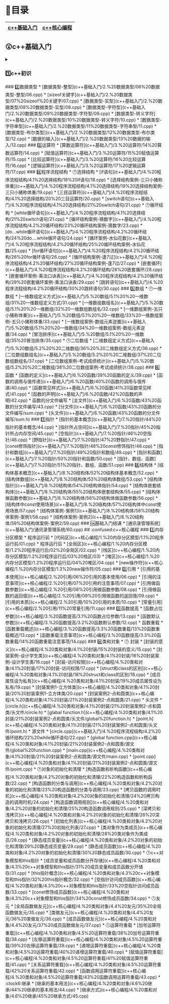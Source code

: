 # :page_with_curl:目录
| [c++基础入门](#open_mouthc基础入门) | [c++核心编程](#confusedc核心编程) |
| ----------------------------------- | --------------------------------- |
## :open_mouth:c++基础入门
<details>
<summary>
 
### 1️⃣c++初识</summary>

* [第一个c++程序](c++基础入门/1.%20c++初识/01%20第一个c++程序/01.cpp)
* [程序的注释](c++基础入门/1.%20c++初识/02%20程序的注释/02.cpp)
* [变量](c++基础入门/1.%20c++初识/03%20变量/03.cpp)
* [常量与变量的区别](c++基础入门/1.%20c++初识/04%20常量与变量的区别/04.cpp)
* [标识符命名规则](c++基础入门/1.%20c++初识/05%20标识符命名规则/05.cpp)

</details>
### 2️⃣数据类型
* [数据类型-整型](c++基础入门/2.%20数据类型/06%20数据类型-整型/06.cpp)
* [sizeof关键字](c++基础入门/2.%20数据类型/07%20sizeof%20关键字/07.cpp)
* [数据类型-实型](c++基础入门/2.%20数据类型/08%20数据类型-实型/08.cpp)
* [数据类型-字符型](c++基础入门/2.%20数据类型/09%20数据类型-字符型/09.cpp)
* [数据类型-转义字符](c++基础入门/2.%20数据类型/10%20数据类型-转义字符/10.cpp)
* [数据类型-字符串型](c++基础入门/2.%20数据类型/11%20数据类型-字符串型/11.cpp)
* [数据类型-布尔类型](c++基础入门/2.%20数据类型/12%20数据类型-布尔类型/12.cpp)
* [数据的输入](c++基础入门/2.%20数据类型/13%20数据的输入/13.cpp)
### 3️⃣运算符
* [算数运算符](c++基础入门/3.%20运算符/14%20算数运算符/14.cpp)
* [赋值运算符](c++基础入门/3.%20运算符/15%20赋值运算符/15.cpp)
* [比较运算符](c++基础入门/3.%20运算符/16%20比较运算符/16.cpp)
* [逻辑运算符](c++基础入门/3.%20运算符/17%20逻辑运算符/17.cpp)
### 4️⃣程序流程结构 
* 🕐选择结构
  * [if语句](c++基础入门/4.%20程序流程结构/4.1%20选择结构/18%20if语句/18.cpp)
  * [选择结构案例-三只小猪称体重](c++基础入门/4.%20程序流程结构/4.1%20选择结构/19%20选择结构案例-三只小猪称体重/19.cpp)
  * [三目运算符](c++基础入门/4.%20程序流程结构/4.1%20选择结构/20%20三目运算符/20.cpp)
  * [switch语句](c++基础入门/4.%20程序流程结构/4.1%20选择结构/21%20switch语句/21.cpp)
* 🕑循环结构
  * [while循环语句](c++基础入门/4.%20程序流程结构/4.1%20选择结构/21%20switch语句/21.cpp)
  * [循环结构案例-猜数字](c++基础入门/4.%20程序流程结构/4.2%20循环结构/23%20循环结构案例-猜数字/23.cpp)
  * [do...while循环语句](c++基础入门/4.%20程序流程结构/4.2%20循环结构/24%20do....while循环语句/24.cpp)
  * [循环案例-水仙花数](c++基础入门/4.%20程序流程结构/4.2%20循环结构/25%20循环结构案例-水仙花数/25.cpp)
  * [for循环语句](c++基础入门/4.%20程序流程结构/4.2%20循环结构/26%20for循环语句/26.cpp)
  * [循环结构案例-逢7过](c++基础入门/4.%20程序流程结构/4.2%20循环结构/27%20循环结构案例-逢7过/27.cpp)
  * [嵌套循环](c++基础入门/4.%20程序流程结构/4.2%20循环结构/28%20嵌套循环/28.cpp)
  * [嵌套循环案例-乘法口诀表](c++基础入门/4.%20程序流程结构/4.2%20循环结构/29%20嵌套循环案例-乘法口诀表/29.cpp)
  * [跳转语句](c++基础入门/4.%20程序流程结构/4.2%20循环结构/30%20跳转语句/30.cpp)
### 5️⃣数组
* 🕐一维数组
  * [一维数组定义方式](c++基础入门/5.%20数组/5.1%20%20一维数组/31%20一维数组定义方式/31.cpp)
  * [一维数组数组名](c++基础入门/5.%20数组/5.1%20%20一维数组/32%20一维数组数组名/32.cpp)
  * [一维数组案例-五只小猪称体重](c++基础入门/5.%20数组/5.1%20%20一维数组/33%20一维数组案例-五只小猪称体重/33.cpp)
  * [一维数组案例-数组元素逆置](c++基础入门/5.%20数组/5.1%20%20一维数组/34%20一维数组案例-数组元素逆置/34.cpp)
  * [冒泡排序](c++基础入门/5.%20数组/5.1%20%20一维数组/35%20冒泡排序/35.cpp)
* 🕑二位数组
  * [二维数组定义方式](c++基础入门/5.%20数组/5.2%20%20二维数组/36%20%20二维数组定义方式/36.cpp)
  * [二位数组数组名](c++基础入门/5.%20数组/5.2%20%20二维数组/37%20二位数组数组名/37.cpp)
  * [二位数组案例-考试成绩统计](c++基础入门/5.%20数组/5.2%20%20二维数组/38%20二位数组案例-考试成绩统计/38.cpp)
### 6️⃣函数
  * [函数的定义](c++基础入门/6.%20函数/39%20函数的定义/39.cpp)
  * [函数的调用与值传递](c++基础入门/6.%20函数/40%20函数的调用与值传递/40.cpp)
  * [函数常见样式](c++基础入门/6.%20函数/41%20函数常见样式/41.cpp)
  * [函数的声明](c++基础入门/6.%20函数/42%20函数的声明/42.cpp)
  * 函数的分文件编写
    * [主文件](c++基础入门/6.%20函数/43%20函数的分文件编写/43.cpp)
    * [分文件](c++基础入门/6.%20函数/43%20函数的分文件编写/sum.cpp)
    * [头文件](c++基础入门/6.%20函数/43%20函数的分文件编写/sum.h)
### 7️⃣指针
* [指针的基本概念](c++基础入门/7.%20指针/44%20指针的基本概念/44.cpp)
* [指针所占空间](c++基础入门/7.%20指针/45%20指针所占内存空间/45.cpp)
* [空指针](c++基础入门/7.%20指针/46%20空指针/46.cpp)
* [野指针](c++基础入门/7.%20指针/47%20野指针/47.cpp)
* [const修饰指针](c++基础入门/7.%20指针/48%20const修饰指针/48.cpp)
* [指针和数组](c++基础入门/7.%20指针/49%20指针和数组/49.cpp)
* [指针和函数](c++基础入门/7.%20指针/50%20指针和函数/50.cpp)
* [指针、数组、函数](c++基础入门/7.%20指针/51%20指针、数组、函数/51.cpp)
### 8️⃣结构体
* [结构体基本概念](c++基础入门/8.%20结构体/52%20结构体基本概念/52.cpp)
* [结构体数组](c++基础入门/8.%20结构体/53%20结构体数组/53.cpp)
* [结构体指针](c++基础入门/8.%20结构体/54%20结构体指针/54.cpp)
* [结构体嵌套结构体](c++基础入门/8.%20结构体/55%20结构体嵌套结构体/55.cpp)
* [结构体做函数参数](c++基础入门/8.%20结构体/56%20结构体做函数参数/56.cpp)
* [结构体中const使用场景](c++基础入门/8.%20结构体/57%20结构体中const使用场景/57.cpp)
* [结构体案例-案例1](c++基础入门/8.%20结构体/58%20结构体案例-案例1/58.cpp)
* [结构体案例-案例2](c++基础入门/8.%20结构体/59%20结构体案例-案例2/59.cpp)
### 	🆗基础入门结课
* [通讯录管理系统](c++基础入门/通讯录管理系统/60.cpp)
## :confused:c++核心编程
### 1️⃣内存分区模型
* 程序运行前
  * [代码区](c++核心编程/1.%20内存分区模型/1.1%20程序运行前/01.cpp)
* 程序运行后
  * [全局区](c++核心编程/1.%20内存分区模型/1.2%20程序运行后/02%20全局区/02.cpp)
  * [栈区](c++核心编程/1.%20内存分区模型/1.2%20程序运行后/03%20栈区/03)
  * [堆区](c++核心编程/1.%20内存分区模型/1.2%20程序运行后/04%20堆区/04.cpp)
* [new操作符](c++核心编程/1.%20内存分区模型/1.3%20new操作符/05.cpp)
### 2️⃣引用
* [引用的基本使用](c++核心编程/2.%20引用/06%20引用的基本使用/06.cpp)
* [引用的注意事项](c++核心编程/2.%20引用/07%20引用的注意事项/07.cpp)
* [引用做函数参数](c++核心编程/2.%20引用/08%20引用做函数参数/08.cpp)
* [引用做函数的返回值](c++核心编程/2.%20引用/09%20引用做函数的返回值/09.cpp)
* [引用的本质](c++核心编程/2.%20引用/10%20引用的本质/10.cpp)
* [常量引用](c++核心编程/2.%20引用/11%20常量引用/11.cpp)
### 3️⃣函数提高
* [函数占位参数](c++核心编程/3.%20函数提高/3.1%20函数占位参数/13.cpp)
* [函数默认参数](c++核心编程/3.%20函数提高/3.2%20函数默认参数/12.cpp)
* 函数重载
  * [函数重载概述](c++核心编程/3.%20函数提高/3.3%20函数重载/13%20函数重载概述/13.cpp)
  * [函数重载注意事项](c++核心编程/3.%20函数提高/3.3%20函数重载/14%20函数重载注意事项/14.cpp)
### 4️⃣类和对象
* 🕐 封装
  * [封装的意义](c++核心编程/4.%20类和对象/4.1%20封装/15%20封装的意义/15.cpp)
  * [封装案例-设计学生类](c++核心编程/4.%20类和对象/4.1%20封装/16%20封装案例-设计学生类/16.cpp)
  * [封装-访问权限](c++核心编程/4.%20类和对象/4.1%20封装/17%20封装-访问权限/17.cpp)
  * [struct和class的区别](c++核心编程/4.%20类和对象/4.1%20封装/18%20struct和class的区别/18.cpp)
  * [成员属性设为私有](c++核心编程/4.%20类和对象/4.1%20封装/19%20成员属性设为私有/19.cpp)
  * [封装案例1-立方体类](c++核心编程/4.%20类和对象/4.1%20封装/20%20封装案例1-立方体类/20.cpp)
  * [封装案例2-点和圆类](c++核心编程/4.%20类和对象/4.1%20封装/21%20封装案例2-点和圆类/21.cpp)
    * 头文件
      * [circle.h](c++核心编程/4.%20类和对象/4.1%20封装/21%20封装案例2-点和圆类/头文件/circle.h)
      * [glabal function.h](c++核心编程/4.%20类和对象/4.1%20封装/21%20封装案例2-点和圆类/头文件/global%20function.h)
      * [point.h](c++核心编程/4.%20类和对象/4.1%20封装/21%20封装案例2-点和圆类/头文件/point.h)
    * 源文件
      * [circle.cpp](c++基础入门/4.%20程序流程结构/4.2%20循环结构/22%20while循环语句/22.cpp)
      * [global function.cpp](c++核心编程/4.%20类和对象/4.1%20封装/21%20封装案例2-点和圆类/源文件/global%20function.cpp)
      * [main.cpp](c++核心编程/4.%20类和对象/4.1%20封装/21%20封装案例2-点和圆类/源文件/main.cpp)
      * [point.cpp](c++核心编程/4.%20类和对象/4.1%20封装/21%20封装案例2-点和圆类/源文件/point.cpp)
* 🕑对象的初始化和清理
  * [构造函数和析构函数](c++核心编程/4.%20类和对象/4.2%20对象的初始化和清理/22%20构造函数和析构函数/22.cpp)
  * [构造函数的分类与调用](c++核心编程/4.%20类和对象/4.2%20对象的初始化和清理/23%20构造函数的分类与调用/23.cpp)
  * [拷贝函数的调用时机](c++核心编程/4.%20类和对象/4.2%20对象的初始化和清理/24%20拷贝构造的调用时机/24.cpp)
  * [构造函数调用规则](c++核心编程/4.%20类和对象/4.2%20对象的初始化和清理/25%20构造函数调用规则/25.cpp)
  * [深拷贝和浅拷贝](c++核心编程/4.%20类和对象/4.2%20对象的初始化和清理/26%20深拷贝和浅拷贝/26.cpp)
  * [初始化列表](c++核心编程/4.%20类和对象/4.2%20对象的初始化和清理/27%20初始化列表/27.cpp)
  * [类对象作为类成员](c++核心编程/4.%20类和对象/4.2%20对象的初始化和清理/28%20类对象作为类成员/28.cpp)
  * [静态成员变量](c++核心编程/4.%20类和对象/4.2%20对象的初始化和清理/29%20静态成员变量/29.cpp)
  * [静态成员函数](c++核心编程/4.%20类和对象/4.2%20对象的初始化和清理/30%20静态成员函数/30.cpp)
* 🕒c++对象模型和this指针
  * [成员变量和成员函数分开存储](c++核心编程/4.%20类和对象/4.3%20c++对象模型和this指针/31%20成员变量和成员函数分开储存/31.cpp)
  * [this指针概念](c++核心编程/4.%20类和对象/4.3%20c++对象模型和this指针/32%20this指针概念/32.cpp)
  * [空指针访问成员函数](c++核心编程/4.%20类和对象/4.3%20c++对象模型和this指针/33%20空指针访问成员函数/33.cpp)
  * [const修饰成员函数](c++核心编程/4.%20类和对象/4.3%20c++对象模型和this指针/34%20const修饰成员函数/34.cpp)
* 🕓友元
  * [全局函数做友元](c++核心编程/4.%20类和对象/4.4%20友元/35%20全局函数做友元/35.cpp)
  * [类做友元](c++核心编程/4.%20类和对象/4.4%20友元/36%20类做友元/36.cpp)
  * [成员函数做友元](c++核心编程/4.%20类和对象/4.4%20友元/37%20成员函数做友元/37.cpp)
* 🕔运算符重载
  * [加号运算符重载](c++核心编程/4.%20类和对象/4.5%20运算符重载/38%20加号运算符重载/38.cpp)
  * [左移运算符重载](c++核心编程/4.%20类和对象/4.5%20运算符重载/39%20左移运算符重载/39.cpp)
  * [递增运算符重载](c++核心编程/4.%20类和对象/4.5%20运算符重载/40%20递增运算符重载/40.cpp)
  * [赋值运算符重载](c++核心编程/4.%20类和对象/4.5%20运算符重载/41%20赋值运算符重载/41.cpp)
  * [关系运算符重载](c++核心编程/4.%20类和对象/4.5%20运算符重载/42%20关系运算符重载/42.cpp)
  * [函数调用运算符重载](c++核心编程/4.%20类和对象/4.5%20运算符重载/43%20函数调用运算符重载/43.cpp)
* :clock6:继承
  * [继承的基本用法](c++核心编程/4.%20类和对象/4.6%20继承/44%20继承的基本用法/44.cpp)
  * [继承方式](c++核心编程/4.%20类和对象/4.6%20继承/45%20继承方式/45.cpp)